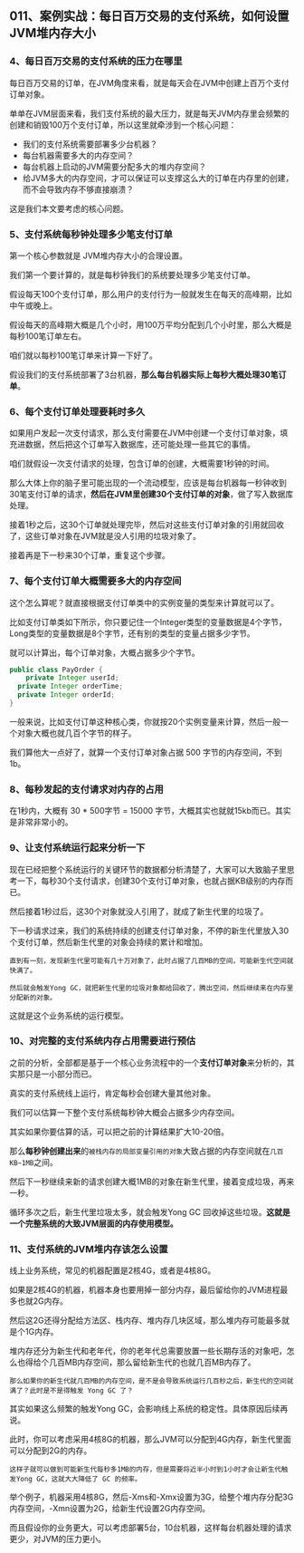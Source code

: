 ## 011、案例实战：每日百万交易的支付系统，如何设置JVM堆内存大小

### 4、每日百万交易的支付系统的压力在哪里

每日百万交易的订单，在JVM角度来看，就是每天会在JVM中创建上百万个支付订单对象。

单单在JVM层面来看，我们支付系统的最大压力，就是每天JVM内存里会频繁的创建和销毁100万个支付订单，所以这里就牵涉到一个核心问题：

- 我们的支付系统需要部署多少台机器？
- 每台机器需要多大的内存空间？
- 每台机器上启动的JVM需要分配多大的堆内存空间？
- 给JVM多大的内存空间，才可以保证可以支撑这么大的订单在内存里的创建，而不会导致内存不够直接崩溃？

这是我们本文要考虑的核心问题。

### 5、支付系统每秒钟处理多少笔支付订单

第一个核心参数就是 JVM堆内存大小的合理设置。

我们第一个要计算的，就是每秒钟我们的系统要处理多少笔支付订单。

假设每天100个支付订单，那么用户的支付行为一般就发生在每天的高峰期，比如中午或晚上。

假设每天的高峰期大概是几个小时，用100万平均分配到几个小时里，那么大概是每秒100笔订单左右。

咱们就以每秒100笔订单来计算一下好了。

假设我们的支付系统部署了3台机器，**那么每台机器实际上每秒大概处理30笔订单**。

### 6、每个支付订单处理要耗时多久

如果用户发起一次支付请求，那么支付需要在JVM中创建一个支付订单对象，填充进数据，然后把这个订单写入数据库，还可能处理一些其它的事情。

咱们就假设一次支付请求的处理，包含订单的创建，大概需要1秒钟的时间。

那么大体上你的脑子里可能出现的一个流动模型，应该是每台机器每一秒钟收到30笔支付订单的请求，**然后在JVM里创建30个支付订单的对象**，做了写入数据库处理。

接着1秒之后，这30个订单就处理完毕，然后对这些支付订单对象的引用就回收了，这些订单对象在JVM就是没人引用的垃圾对象了。

接着再是下一秒来30个订单，重复这个步骤。

### 7、每个支付订单大概需要多大的内存空间

这个怎么算呢？就直接根据支付订单类中的实例变量的类型来计算就可以了。

比如支付订单类如下所示，你只要记住一个Integer类型的变量数据是4个字节，Long类型的变量数据是8个字节，还有别的类型的变量占据多少字节。

就可以计算出，每个订单对象，大概占据多少个字节。

```java
public class PayOrder {
	private Integer userId;
  private Integer orderTime;
  private Integer orderId;
}
```

一般来说，比如支付订单这种核心类，你就按20个实例变量来计算，然后一般一个对象大概也就几百个字节的样子。

我们算他大一点好了，就算一个支付订单对象占据 500 字节的内存空间，不到1b。

### 8、每秒发起的支付请求对内存的占用

在1秒内，大概有 30 * 500字节 = 15000 字节，大概其实也就就15kb而已。其实是非常非常小的。

### 9、让支付系统运行起来分析一下

现在已经把整个系统运行的关键环节的数据都分析清楚了，大家可以大致脑子里思考一下，每秒30个支付请求，创建30个支付订单对象，也就占据KB级别的内存而已。

然后接着1秒过后，这30个对象就没人引用了，就成了新生代里的垃圾了。

下一秒请求过来，我们的系统持续的创建支付订单对象，不停的新生代里放入30个支付订单，然后新生代里的对象会持续的累计和增加。

`直到有一刻，发现新生代里可能有几十万对象了，此时占据了几百MB的空间，可能新生代空间就快满了。`

`然后就会触发Yong GC，就把新生代里的垃圾对象都给回收了，腾出空间，然后继续来在内存里分配新的对象。`

这就是这个业务系统的运行模型。

### 10、对完整的支付系统内存占用需要进行预估

之前的分析，全部都是基于一个核心业务流程中的一个**支付订单对象**来分析的，其实那只是一小部分而已。

真实的支付系统线上运行，肯定每秒会创建大量其他对象。

我们可以估算一下整个支付系统每秒钟大概会占据多少内存空间。

其实如果你要估算的话，可以把之前的计算结果扩大10-20倍。

那么**每秒钟创建出来**的`被栈内存的局部变量引用的对象`大致占据的内存空间就在`几百KB~1MB`之间。

然后下一秒继续来新的请求创建大概1MB的对象在新生代里，接着变成垃圾，再来一秒。

循环多次之后，新生代里垃圾太多，就会触发Yong GC 回收掉这些垃圾。**这就是一个完整系统的大致JVM层面的内存使用模型。**

### 11、支付系统的JVM堆内存该怎么设置

线上业务系统，常见的机器配置是2核4G，或者是4核8G。

如果是2核4G的机器，机器本身也要用掉一部分内存，最后留给你的JVM进程最多也就2G内存。

然后这2G还得分配给方法区、栈内存、堆内存几块区域，那么堆内存可能最多就是个1G内存。

堆内存还分为新生代和老年代，你的老年代总需要放置一些长期存活的对象吧，怎么也得给个几百MB内存空间，那么留给新生代的也就几百MB内存了。

`那么如果你的新生代就几百MB的内存空间，是不是会导致系统运行几百秒之后，新生代的空间就满了？此时是不是得触发 Yong GC 了？`

其实如果这么频繁的触发Yong GC，会影响线上系统的稳定性。具体原因后续再说。

此时，你可以考虑采用4核8G的机器，那么JVM可以分配到4G内存，新生代里面可以分配到2G的内存。

`这样子就可以做到可能新生代每秒多1MB的内存，但是需要将近半小时到1小时才会让新生代触发Yong GC，这就大大降低了 GC 的频率。`

举个例子，机器采用4核8G，然后-Xms和-Xmx设置为3G，给整个堆内存分配3G内存空间，-Xmn设置为2G，给新生代设置2G内存空间。

而且假设你的业务更大，可以考虑部署5台，10台机器，这样每台机器处理的请求更少，对JVM的压力更小。

